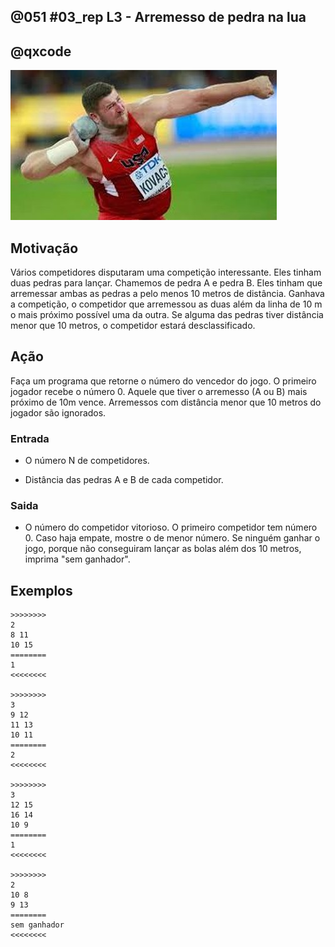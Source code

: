 ## @051 #03_rep L3 - Arremesso de pedra na lua
## @qxcode

![](__capa.jpg)

## Motivação

Vários competidores disputaram uma competição interessante. Eles tinham duas pedras para lançar. Chamemos de pedra A e pedra B. Eles tinham que arremessar ambas as pedras a pelo menos 10 metros de distância. Ganhava a competição, o competidor que arremessou as duas além da linha de 10 m o mais próximo possível uma da outra. Se alguma das pedras tiver distância menor que 10 metros, o competidor estará desclassificado.

## Ação

Faça um programa que retorne o número do vencedor do jogo. O primeiro jogador recebe o número 0. Aquele que tiver o arremesso (A ou B) mais próximo de 10m vence. Arremessos com distância menor que 10 metros do jogador são ignorados.

### Entrada

* O número N de competidores.

* Distância das pedras A e B de cada competidor.

### Saida

* O número do competidor vitorioso. O primeiro competidor tem número 0. Caso haja empate, mostre o de menor número. Se ninguém ganhar o jogo, porque não conseguiram lançar as bolas além dos 10 metros, imprima "sem ganhador".

## Exemplos

```
>>>>>>>>
2
8 11
10 15
========
1
<<<<<<<<

>>>>>>>>
3
9 12
11 13
10 11
========
2
<<<<<<<<

>>>>>>>>
3
12 15
16 14
10 9
========
1
<<<<<<<<

>>>>>>>>
2
10 8
9 13
========
sem ganhador
<<<<<<<<
```

#

<!---
>>>>>>>>
2
8 9
12 7
========
sem ganhador
<<<<<<<<


>>>>>>>>
2
10 9
15 19
========
1
<<<<<<<<


>>>>>>>>
3
12 17
14 11
8 9
========
1
<<<<<<<<


>>>>>>>>
3
9 12
11 13
12 13
========
2
<<<<<<<<


>>>>>>>>
4
9 8
9 12
12 9
6 7
========
sem ganhador
<<<<<<<<


>>>>>>>>
4
9 8
9 12
12 15
6 7
========
2
<<<<<<<<


>>>>>>>>
4
9 8
9 12
12 15
18 19
========
3
<<<<<<<<

--->